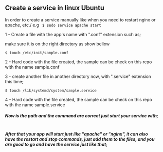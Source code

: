 ## Create a service in linux Ubuntu


In order to create a service manually like when you need to restart nginx or apache, etc./
e.g ``` $ sudo service apache start```

1 - Create a file with the app's name with ".conf" extension such as;

make sure it is on the right directory as show bellow

```
$ touch /etc/init/sample.conf
```
2 - Hard code with the file created, the sample can be check on this repo with the name sample.conf

3 - create another file in another directory now, with ".service" extension this time;

```
$ touch /lib/systemd/system/sample.service
```

4 - Hard code with the file created, the sample can be check on this repo with the name sample.service


##### Now is the path and the command are correct just start your service with;

``` $ sudo service sample start
```

##### After that your app will start just like "apache" or "nginx", it can also have the restart and stop commands, just add them to the files, and you are good to go and have the service just like that;
